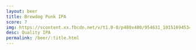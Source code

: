 ```yaml
---
layout: beer
title: Brewdog Punk IPA
score: 7
img: https://scontent.xx.fbcdn.net/v/t1.0-0/p480x480/954631_10151694534143745_666636865_n.jpg?oh=d18393768d664894442d86a22b641729&oe=583B92B6
desc: Quality IPA
permalink: /beer/:title.html
---
```

